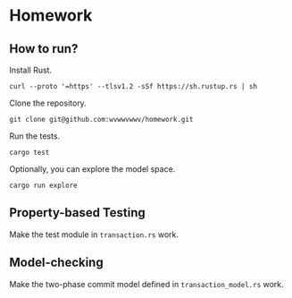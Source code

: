 # Homework

## How to run?

Install Rust.
```
curl --proto '=https' --tlsv1.2 -sSf https://sh.rustup.rs | sh
```

Clone the repository.
```
git clone git@github.com:wvwwvwwv/homework.git
```

Run the tests.
```
cargo test
```

Optionally, you can explore the model space.
```
cargo run explore
```

## Property-based Testing

Make the test module in `transaction.rs` work.

## Model-checking

Make the two-phase commit model defined in `transaction_model.rs` work.
